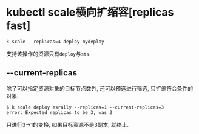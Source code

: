 # kubectl scale横向扩缩容[replicas fast]

```
k scale --replicas=4 deploy mydeploy
```

支持该操作的资源只有`deploy`与`sts`.

## --current-replicas

除了可以指定资源对象的目标节点数外, 还可以预选进行筛选, 只扩缩符合条件的对象.

```console
$ k scale deploy esrally --replicas=1 --current-replicas=3
error: Expected replicas to be 3, was 2
```

只进行3->1的变换, 如果目标资源不是3副本, 就终止.
